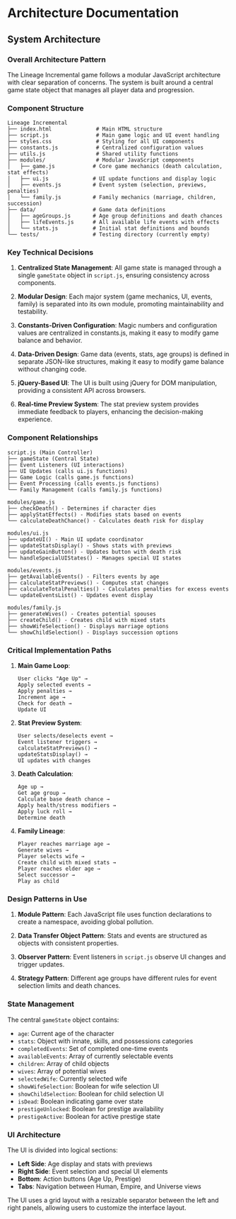 # Architecture Documentation

## System Architecture

### Overall Architecture Pattern
The Lineage Incremental game follows a modular JavaScript architecture with clear separation of concerns. The system is built around a central game state object that manages all player data and progression.

### Component Structure
```
Lineage Incremental
├── index.html              # Main HTML structure
├── script.js               # Main game logic and UI event handling
├── styles.css              # Styling for all UI components
├── constants.js            # Centralized configuration values
├── utils.js                # Shared utility functions
├── modules/                # Modular JavaScript components
│   ├── game.js            # Core game mechanics (death calculation, stat effects)
│   ├── ui.js              # UI update functions and display logic
│   ├── events.js          # Event system (selection, previews, penalties)
│   └── family.js          # Family mechanics (marriage, children, succession)
├── data/                  # Game data definitions
│   ├── ageGroups.js       # Age group definitions and death chances
│   ├── lifeEvents.js      # All available life events with effects
│   └── stats.js           # Initial stat definitions and bounds
└── tests/                 # Testing directory (currently empty)
```

### Key Technical Decisions

1. **Centralized State Management**: All game state is managed through a single `gameState` object in `script.js`, ensuring consistency across components.

2. **Modular Design**: Each major system (game mechanics, UI, events, family) is separated into its own module, promoting maintainability and testability.

3. **Constants-Driven Configuration**: Magic numbers and configuration values are centralized in constants.js, making it easy to modify game balance and behavior.

4. **Data-Driven Design**: Game data (events, stats, age groups) is defined in separate JSON-like structures, making it easy to modify game balance without changing code.

4. **jQuery-Based UI**: The UI is built using jQuery for DOM manipulation, providing a consistent API across browsers.

5. **Real-time Preview System**: The stat preview system provides immediate feedback to players, enhancing the decision-making experience.

### Component Relationships

```
script.js (Main Controller)
├── gameState (Central State)
├── Event Listeners (UI interactions)
├── UI Updates (calls ui.js functions)
├── Game Logic (calls game.js functions)
├── Event Processing (calls events.js functions)
└── Family Management (calls family.js functions)

modules/game.js
├── checkDeath() - Determines if character dies
├── applyStatEffects() - Modifies stats based on events
└── calculateDeathChance() - Calculates death risk for display

modules/ui.js
├── updateUI() - Main UI update coordinator
├── updateStatsDisplay() - Shows stats with previews
├── updateGainButton() - Updates button with death risk
└── handleSpecialUIStates() - Manages special UI states

modules/events.js
├── getAvailableEvents() - Filters events by age
├── calculateStatPreviews() - Computes stat changes
├── calculateTotalPenalties() - Calculates penalties for excess events
└── updateEventsList() - Updates event display

modules/family.js
├── generateWives() - Creates potential spouses
├── createChild() - Creates child with mixed stats
├── showWifeSelection() - Displays marriage options
└── showChildSelection() - Displays succession options
```

### Critical Implementation Paths

1. **Main Game Loop**:
   ```
   User clicks "Age Up" → 
   Apply selected events → 
   Apply penalties → 
   Increment age → 
   Check for death → 
   Update UI
   ```

2. **Stat Preview System**:
   ```
   User selects/deselects event → 
   Event listener triggers → 
   calculateStatPreviews() → 
   updateStatsDisplay() → 
   UI updates with changes
   ```

3. **Death Calculation**:
   ```
   Age up → 
   Get age group → 
   Calculate base death chance → 
   Apply health/stress modifiers → 
   Apply luck roll → 
   Determine death
   ```

4. **Family Lineage**:
   ```
   Player reaches marriage age → 
   Generate wives → 
   Player selects wife → 
   Create child with mixed stats → 
   Player reaches elder age → 
   Select successor → 
   Play as child
   ```

### Design Patterns in Use

1. **Module Pattern**: Each JavaScript file uses function declarations to create a namespace, avoiding global pollution.

2. **Data Transfer Object Pattern**: Stats and events are structured as objects with consistent properties.

3. **Observer Pattern**: Event listeners in `script.js` observe UI changes and trigger updates.

4. **Strategy Pattern**: Different age groups have different rules for event selection limits and death chances.

### State Management

The central `gameState` object contains:
- `age`: Current age of the character
- `stats`: Object with innate, skills, and possessions categories
- `completedEvents`: Set of completed one-time events
- `availableEvents`: Array of currently selectable events
- `children`: Array of child objects
- `wives`: Array of potential wives
- `selectedWife`: Currently selected wife
- `showWifeSelection`: Boolean for wife selection UI
- `showChildSelection`: Boolean for child selection UI
- `isDead`: Boolean indicating game over state
- `prestigeUnlocked`: Boolean for prestige availability
- `prestigeActive`: Boolean for active prestige state

### UI Architecture

The UI is divided into logical sections:
- **Left Side**: Age display and stats with previews
- **Right Side**: Event selection and special UI elements
- **Bottom**: Action buttons (Age Up, Prestige)
- **Tabs**: Navigation between Human, Empire, and Universe views

The UI uses a grid layout with a resizable separator between the left and right panels, allowing users to customize the interface layout.